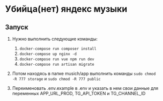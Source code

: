 # Убийца(нет) яндекс музыки

## Запуск

1. Нужно выполнить следующие команды:

   1. `docker-compose run composer install`
   2. `docker-compose up nginx -d`
   3. `docker-compose run vue npm run dev`
   4. `docker-compose run artisan migrate`

2. Потом находясь в папке musich/app выполнить команды `sudo chmod -R 777 storage` и `sudo chmod -R 777 public`

3. Переименовать .env.example в .env и указать в нем свои данные для переменных APP_URL_PROD, TG_API_TOKEN и TG_CHANNEL_ID

